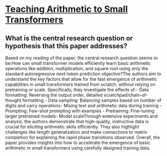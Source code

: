 # [Teaching Arithmetic to Small Transformers](https://arxiv.org/abs/2307.03381)

## What is the central research question or hypothesis that this paper addresses?

Based on my reading of the paper, the central research question seems to be:How can small transformer models efficiently learn basic arithmetic operations like addition, multiplication, and square root using only the standard autoregressive next-token prediction objective?The authors aim to understand the key factors that allow for the fast emergence of arithmetic capabilities in small transformers trained from scratch, without relying on pretraining or scale. Specifically, they investigate the effects of:- Data formatting: Reversing the output order, detailed scratchpad/chain-of-thought formatting - Data sampling: Balancing samples based on number of digits and carry operations- Mixing text and arithmetic data during training - Prompting: Few-shot prompting with examples - Pretraining: Fine-tuning larger pretrained models- Model scaleThrough extensive experiments and analysis, the authors demonstrate that high-quality, instructive data is crucial for eliciting arithmetic skills efficiently. They also highlight challenges like length generalization and make connections to matrix completion for explaining the rapid phase transitions observed. Overall, the paper provides insights into how to accelerate the emergence of basic arithmetic in small transformers using carefully designed training data.
